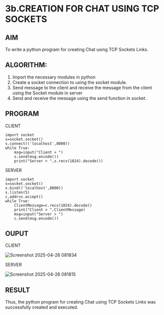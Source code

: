 # 3b.CREATION FOR CHAT USING TCP SOCKETS
## AIM
To write a python program for creating Chat using TCP Sockets Links.
## ALGORITHM:
1. Import the necessary modules in python
2. Create a socket connection to using the socket module.
3. Send message to the client and receive the message from the client using the Socket module in
 server
4. Send and receive the message using the send function in socket.
## PROGRAM

CLIENT
```
import socket
s=socket.socket()
s.connect(('localhost',8000))
while True:
    msg=input("Client > ")
    s.send(msg.encode())
    print("Server > ",s.recv(1024).decode())
```
SERVER
```
import socket
s=socket.socket()
s.bind(('localhost',8000))
s.listen(5)
c,addr=s.accept()
while True:
    ClientMessage=c.recv(1024).decode()
    print("Client > ",ClientMessage)
    msg=input("Server > ")
    c.send(msg.encode())
```

## OUPUT

CLIENT

![Screenshot 2025-04-26 081834](https://github.com/user-attachments/assets/88c7da4f-656c-468f-b657-6391df95b99a)

SERVER

![Screenshot 2025-04-26 081815](https://github.com/user-attachments/assets/c4b5059e-3706-49e5-8242-521237daa885)

## RESULT
Thus, the python program for creating Chat using TCP Sockets Links was successfully 
created and executed.
